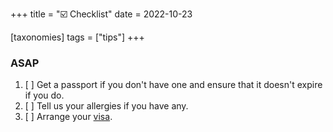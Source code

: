 +++
title = "☑️ Checklist"
date = 2022-10-23

[taxonomies]
tags = ["tips"]
+++

### ASAP

1. [ ] Get a passport if you don't have one and ensure that it doesn't expire if you do.
1. [ ] Tell us your allergies if you have any.
1. [ ] Arrange your [visa](../visa).
